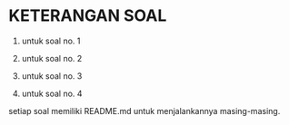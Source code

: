 # KETERANGAN SOAL

1. untuk soal no. 1

2. untuk soal no. 2

3. untuk soal no. 3

4. untuk soal no. 4

setiap soal memiliki README.md untuk menjalankannya masing-masing.


